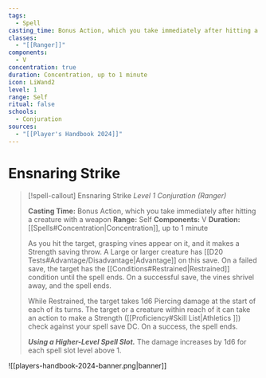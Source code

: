 ```yaml
---
tags:
  - Spell
casting_time: Bonus Action, which you take immediately after hitting a creature with a weapon
classes:
  - "[[Ranger]]"
components:
  - V
concentration: true
duration: Concentration, up to 1 minute
icon: LiWand2
level: 1
range: Self
ritual: false
schools:
  - Conjuration
sources:
  - "[[Player's Handbook 2024]]"
---
```


# Ensnaring Strike

>[!spell-callout] Ensnaring Strike
>_Level 1 Conjuration (Ranger)_
>
>**Casting Time:** Bonus Action, which you take immediately after hitting a creature with a weapon
>**Range:** Self
>**Components:** V
>**Duration:** [[Spells#Concentration\|Concentration]], up to 1 minute
>
>As you hit the target, grasping vines appear on it, and it makes a Strength saving throw. A Large or larger creature has [[D20 Tests#Advantage/Disadvantage\|Advantage]] on this save. On a failed save, the target has the [[Conditions#Restrained\|Restrained]] condition until the spell ends. On a successful save, the vines shrivel away, and the spell ends.
>
>While Restrained, the target takes 1d6 Piercing damage at the start of each of its turns. The target or a creature within reach of it can take an action to make a Strength ([[Proficiency#Skill List\|Athletics ]]) check against your spell save DC. On a success, the spell ends.
>
>**_Using a Higher-Level Spell Slot._** The damage increases by 1d6 for each spell slot level above 1.


![[players-handbook-2024-banner.png|banner]]
